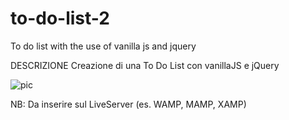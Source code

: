 # to-do-list-2
To do list with the use of vanilla js and jquery


DESCRIZIONE 
Creazione di una To Do List con vanillaJS e jQuery 

![pic](https://user-images.githubusercontent.com/98649610/162703465-a56ead27-ec97-4f83-bac2-c7b63d347b1b.JPG)

NB: Da inserire sul LiveServer (es. WAMP, MAMP, XAMP)
